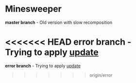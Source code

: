 # Minesweeper
**master branch** - Old version with slow recomposition

<<<<<<< HEAD
**error branch** - Trying to apply [update](https://stackoverflow.com/a/76238210/21590355)
=======
**error branch** - Trying to apply [update](https://stackoverflow.com/a/76238210/21590355)
>>>>>>> origin/error
